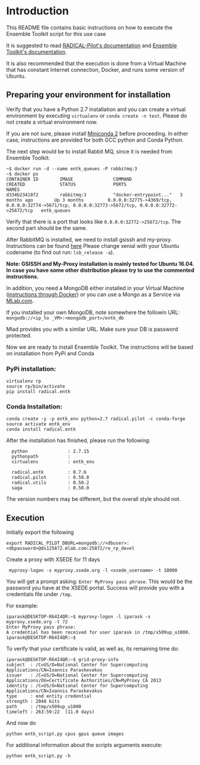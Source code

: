 # Introduction

This README file contains basic instructions on how to execute the Ensemble Toolkit 
script for this use case

It is suggested to read [RADICAL-Pilot's documentation](https://radicalpilot.readthedocs.io/en/latest/)
and [Ensemble Toolkit's documentation](https://radicalentk.readthedocs.io/en/latest/).

It is also recommended that the execution is done from a Virtual Machine that has constant 
Internet connection, Docker, and runs some version of Ubuntu.

## Preparing your environment for installation

Verify that you have a Python 2.7 installation and you can create a virtual environment
by executing `virtualenv` or `conda create -n test`. Please do not create a virtual environment now.

If you are not sure, please install [Miniconda 2](https://conda.io/miniconda.html) before proceeding.
In either case, instructions are provided for both GCC python and Conda Python.

The next step would be to install Rabbit MQ, since it is needed from Ensemble Toolkit:

```
~$ docker run -d --name entk_queues -P rabbitmq:3
~$ docker ps
CONTAINER ID        IMAGE               COMMAND                  CREATED             STATUS              PORTS                                                                                                 NAMES
d334b23418f2        rabbitmq:3          "docker-entrypoint..."   3 months ago        Up 3 months         0.0.0.0:32775->4369/tcp, 0.0.0.0:32774->5671/tcp, 0.0.0.0:32773->5672/tcp, 0.0.0.0:32772->25672/tcp   entk_queues
```
Verify that there is a port that looks like `0.0.0.0:32772->25672/tcp`. The second part should be the same.

After RabbitMQ is installed, we need to install gsissh and my-proxy. Instructions
can be found [here](https://github.com/vivek-bala/docs/blob/master/misc/gsissh_setup_stampede_ubuntu_xenial.sh)
Please change xenial with your Ubuntu codename (to find out run: `lsb_release -a`). 

__Note: GSISSH and My-Proxy installation is mainly tested for Ubuntu 16.04. In case you have some other distribution please try to use the commented instructions.__

In addition, you need a MongoDB either installed in your Virtual Machine ([instructions through Docker](https://codehangar.io/mongodb-image-instance-with-docker-toolbox-tutorial/)) 
or you can use a Mongo as a Service via [MLab.com](https://mlab.com/). 

If you installed your own MongoDB, note somewhere the followin URL:
`mongodb://<ip_to _VM>:<mongodb_port>/entk_db`

Mlad provides you with a similar URL. Make sure your DB is password protected.

Now we are ready to install Ensemble Toolkit. The instructions will be based on installation from PyPi and Conda

### PyPi installation:

```
virtualenv rp
source rp/bin/activate
pip install radical.entk
```

### Conda Installation:

```
conda create -y -p entk_env python=2.7 radical.pilot -c conda-forge
source activate entk_env
conda install radical.entk
```

After the installation has finished, please run the following:
```
  python               : 2.7.15
  pythonpath           :
  virtualenv           : entk_env

  radical.entk         : 0.7.6
  radical.pilot        : 0.50.8
  radical.utils        : 0.50.2
  saga                 : 0.50.0
```
The version numbers may be different, but the overall style should not.

## Execution
Initially export the following

```
export RADICAL_PILOT_DBURL=mongodb://<dbuser>:<dbpassword>@ds125872.mlab.com:25872/re_rp_devel
```

Create a proxy with XSEDE for 11 days

```
 myproxy-logon -s myproxy.xsede.org -l <xsede_username> -t 10000
```

You will get a prompt asking: `Enter MyProxy pass phrase`. This would be the password 
you have at the XSEDE portal. Success will provide you with a credentials file under
`/tmp`.

For example:
```
iparask@DESKTOP-R64I4QR:~$ myproxy-logon -l iparask -s myproxy.xsede.org -t 72
Enter MyProxy pass phrase:
A credential has been received for user iparask in /tmp/x509up_u1000.
iparask@DESKTOP-R64I4QR:~$
```

To verify that your certificate is valid, as well as, its remaining time do:
```
iparask@DESKTOP-R64I4QR:~$ grid-proxy-info
subject  : /C=US/O=National Center for Supercomputing Applications/CN=Ioannis Paraskevakos
issuer   : /C=US/O=National Center for Supercomputing Applications/OU=Certificate Authorities/CN=MyProxy CA 2013
identity : /C=US/O=National Center for Supercomputing Applications/CN=Ioannis Paraskevakos
type     : end entity credential
strength : 2048 bits
path     : /tmp/x509up_u1000
timeleft : 263:59:22  (11.0 days)
```

And now do
```
python entk_script.py cpus gpus queue images
```
For additional information about the scripts arguments execute:
```
python entk_script.py -h
```
